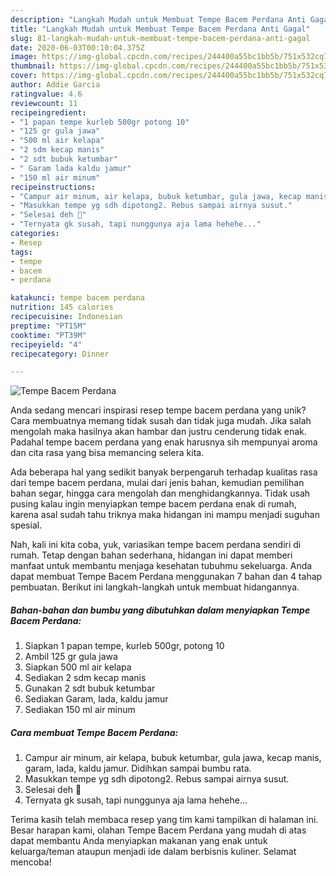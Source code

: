 ```yaml
---
description: "Langkah Mudah untuk Membuat Tempe Bacem Perdana Anti Gagal"
title: "Langkah Mudah untuk Membuat Tempe Bacem Perdana Anti Gagal"
slug: 81-langkah-mudah-untuk-membuat-tempe-bacem-perdana-anti-gagal
date: 2020-06-03T00:10:04.375Z
image: https://img-global.cpcdn.com/recipes/244400a55bc1bb5b/751x532cq70/tempe-bacem-perdana-foto-resep-utama.jpg
thumbnail: https://img-global.cpcdn.com/recipes/244400a55bc1bb5b/751x532cq70/tempe-bacem-perdana-foto-resep-utama.jpg
cover: https://img-global.cpcdn.com/recipes/244400a55bc1bb5b/751x532cq70/tempe-bacem-perdana-foto-resep-utama.jpg
author: Addie Garcia
ratingvalue: 4.6
reviewcount: 11
recipeingredient:
- "1 papan tempe kurleb 500gr potong 10"
- "125 gr gula jawa"
- "500 ml air kelapa"
- "2 sdm kecap manis"
- "2 sdt bubuk ketumbar"
- " Garam lada kaldu jamur"
- "150 ml air minum"
recipeinstructions:
- "Campur air minum, air kelapa, bubuk ketumbar, gula jawa, kecap manis, garam, lada, kaldu jamur. Didihkan sampai bumbu rata."
- "Masukkan tempe yg sdh dipotong2. Rebus sampai airnya susut."
- "Selesai deh 🤭"
- "Ternyata gk susah, tapi nunggunya aja lama hehehe..."
categories:
- Resep
tags:
- tempe
- bacem
- perdana

katakunci: tempe bacem perdana 
nutrition: 145 calories
recipecuisine: Indonesian
preptime: "PT15M"
cooktime: "PT39M"
recipeyield: "4"
recipecategory: Dinner

---
```



![Tempe Bacem Perdana](https://img-global.cpcdn.com/recipes/244400a55bc1bb5b/751x532cq70/tempe-bacem-perdana-foto-resep-utama.jpg)

Anda sedang mencari inspirasi resep tempe bacem perdana yang unik? Cara membuatnya memang tidak susah dan tidak juga mudah. Jika salah mengolah maka hasilnya akan hambar dan justru cenderung tidak enak. Padahal tempe bacem perdana yang enak harusnya sih mempunyai aroma dan cita rasa yang bisa memancing selera kita.

Ada beberapa hal yang sedikit banyak berpengaruh terhadap kualitas rasa dari tempe bacem perdana, mulai dari jenis bahan, kemudian pemilihan bahan segar, hingga cara mengolah dan menghidangkannya. Tidak usah pusing kalau ingin menyiapkan tempe bacem perdana enak di rumah, karena asal sudah tahu triknya maka hidangan ini mampu menjadi suguhan spesial.




Nah, kali ini kita coba, yuk, variasikan tempe bacem perdana sendiri di rumah. Tetap dengan bahan sederhana, hidangan ini dapat memberi manfaat untuk membantu menjaga kesehatan tubuhmu sekeluarga. Anda dapat membuat Tempe Bacem Perdana menggunakan 7 bahan dan 4 tahap pembuatan. Berikut ini langkah-langkah untuk membuat hidangannya.

<!--inarticleads1-->

##### Bahan-bahan dan bumbu yang dibutuhkan dalam menyiapkan Tempe Bacem Perdana:

1. Siapkan 1 papan tempe, kurleb 500gr, potong 10
1. Ambil 125 gr gula jawa
1. Siapkan 500 ml air kelapa
1. Sediakan 2 sdm kecap manis
1. Gunakan 2 sdt bubuk ketumbar
1. Sediakan  Garam, lada, kaldu jamur
1. Sediakan 150 ml air minum




<!--inarticleads2-->

##### Cara membuat Tempe Bacem Perdana:

1. Campur air minum, air kelapa, bubuk ketumbar, gula jawa, kecap manis, garam, lada, kaldu jamur. Didihkan sampai bumbu rata.
1. Masukkan tempe yg sdh dipotong2. Rebus sampai airnya susut.
1. Selesai deh 🤭
1. Ternyata gk susah, tapi nunggunya aja lama hehehe...




Terima kasih telah membaca resep yang tim kami tampilkan di halaman ini. Besar harapan kami, olahan Tempe Bacem Perdana yang mudah di atas dapat membantu Anda menyiapkan makanan yang enak untuk keluarga/teman ataupun menjadi ide dalam berbisnis kuliner. Selamat mencoba!
